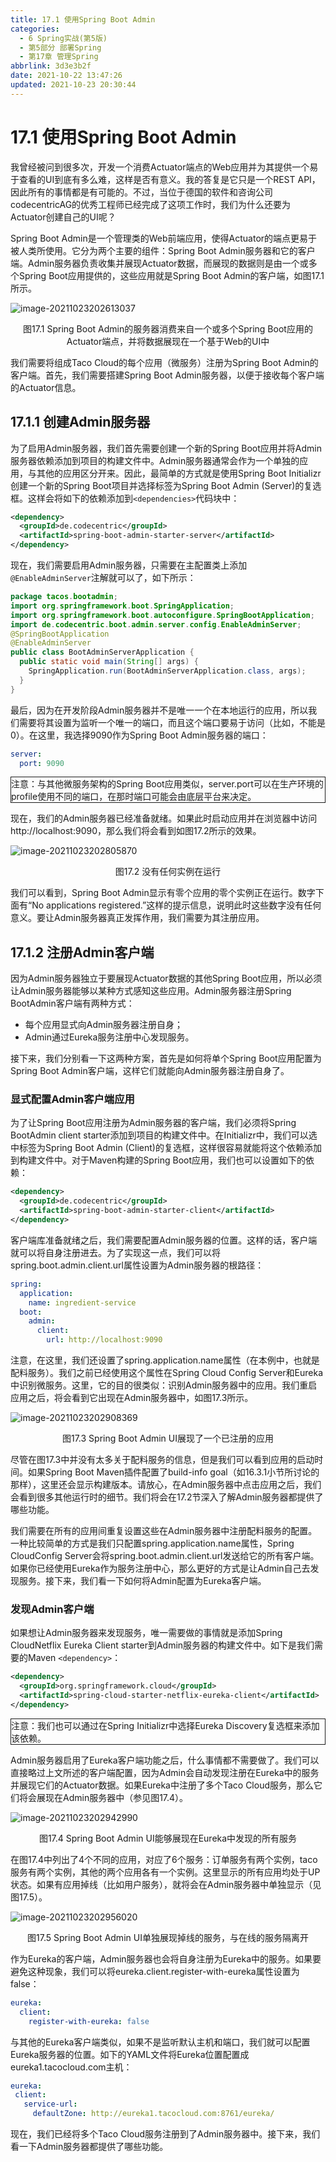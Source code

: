 ```yaml
---
title: 17.1 使用Spring Boot Admin
categories: 
  - 6 Spring实战(第5版)
  - 第5部分 部署Spring
  - 第17章 管理Spring
abbrlink: 3d3e3b2f
date: 2021-10-22 13:47:26
updated: 2021-10-23 20:30:44
---
```

# 17.1 使用Spring Boot Admin
我曾经被问到很多次，开发一个消费Actuator端点的Web应用并为其提供一个易于查看的UI到底有多么难，这样是否有意义。我的答复是它只是一个REST API，因此所有的事情都是有可能的。不过，当位于德国的软件和咨询公司codecentricAG的优秀工程师已经完成了这项工作时，我们为什么还要为Actuator创建自己的UI呢？

Spring Boot Admin是一个管理类的Web前端应用，使得Actuator的端点更易于被人类所使用。它分为两个主要的组件：Spring Boot Admin服务器和它的客户端。Admin服务器负责收集并展现Actuator数据，而展现的数据则是由一个或多个Spring Boot应用提供的，这些应用就是Spring Boot Admin的客户端，如图17.1所示。

![image-20211023202613037](https://raw.githubusercontent.com/lanlan2017/images/master/Blog/Sum/20211023202613.png)

<center>图17.1 Spring Boot Admin的服务器消费来自一个或多个Spring Boot应用的Actuator端点，并将数据展现在一个基于Web的UI中</center>

我们需要将组成Taco Cloud的每个应用（微服务）注册为Spring Boot Admin的客户端。首先，我们需要搭建Spring Boot Admin服务器，以便于接收每个客户端的Actuator信息。

## 17.1.1 创建Admin服务器
为了启用Admin服务器，我们首先需要创建一个新的Spring Boot应用并将Admin服务器依赖添加到项目的构建文件中。Admin服务器通常会作为一个单独的应用，与其他的应用区分开来。因此，最简单的方式就是使用Spring Boot Initializr创建一个新的Spring Boot项目并选择标签为Spring Boot Admin (Server)的复选框。这样会将如下的依赖添加到`<dependencies>`代码块中：

```xml
<dependency>
  <groupId>de.codecentric</groupId>
  <artifactId>spring-boot-admin-starter-server</artifactId>
</dependency>
```

现在，我们需要启用Admin服务器，只需要在主配置类上添加`@EnableAdminServer`注解就可以了，如下所示：

```java
package tacos.bootadmin;
import org.springframework.boot.SpringApplication;
import org.springframework.boot.autoconfigure.SpringBootApplication;
import de.codecentric.boot.admin.server.config.EnableAdminServer;
@SpringBootApplication
@EnableAdminServer
public class BootAdminServerApplication {
  public static void main(String[] args) {
    SpringApplication.run(BootAdminServerApplication.class, args);
  }
}
```

最后，因为在开发阶段Admin服务器并不是唯一一个在本地运行的应用，所以我们需要将其设置为监听一个唯一的端口，而且这个端口要易于访问（比如，不能是0）。在这里，我选择9090作为Spring Boot Admin服务器的端口：

```yml
server:
  port: 9090
```

<div style="border:1px solid;">注意：与其他微服务架构的Spring Boot应用类似，server.port可以在生产环境的profile使用不同的端口，在那时端口可能会由底层平台来决定。</div>

现在，我们的Admin服务器已经准备就绪。如果此时启动应用并在浏览器中访问http://localhost:9090，那么我们将会看到如图17.2所示的效果。

![image-20211023202805870](https://raw.githubusercontent.com/lanlan2017/images/master/Blog/Sum/20211023202805.png)

<center>图17.2 没有任何实例在运行</center>

我们可以看到，Spring Boot Admin显示有零个应用的零个实例正在运行。数字下面有“No applications registered.”这样的提示信息，说明此时这些数字没有任何意义。要让Admin服务器真正发挥作用，我们需要为其注册应用。

## 17.1.2 注册Admin客户端
因为Admin服务器独立于要展现Actuator数据的其他Spring Boot应用，所以必须让Admin服务器能够以某种方式感知这些应用。Admin服务器注册Spring BootAdmin客户端有两种方式：
- 每个应用显式向Admin服务器注册自身；
- Admin通过Eureka服务注册中心发现服务。

接下来，我们分别看一下这两种方案，首先是如何将单个Spring Boot应用配置为Spring Boot Admin客户端，这样它们就能向Admin服务器注册自身了。

### 显式配置Admin客户端应用
为了让Spring Boot应用注册为Admin服务器的客户端，我们必须将Spring BootAdmin client starter添加到项目的构建文件中。在Initializr中，我们可以选中标签为Spring Boot Admin (Client)的复选框，这样很容易就能将这个依赖添加到构建文件中。对于Maven构建的Spring Boot应用，我们也可以设置如下的依赖：

```xml
<dependency>
  <groupId>de.codecentric</groupId>
  <artifactId>spring-boot-admin-starter-client</artifactId>
</dependency>
```

客户端库准备就绪之后，我们需要配置Admin服务器的位置。这样的话，客户端就可以将自身注册进去。为了实现这一点，我们可以将spring.boot.admin.client.url属性设置为Admin服务器的根路径：

```yml
spring:
  application:
    name: ingredient-service
  boot:
    admin:
      client:
        url: http://localhost:9090
```

注意，在这里，我们还设置了spring.application.name属性（在本例中，也就是配料服务）。我们之前已经使用这个属性在Spring Cloud Config Server和Eureka中识别微服务。这里，它的目的很类似：识别Admin服务器中的应用。我们重启应用之后，将会看到它出现在Admin服务器中，如图17.3所示。

![image-20211023202908369](https://raw.githubusercontent.com/lanlan2017/images/master/Blog/Sum/20211023202908.png)

<center>图17.3 Spring Boot Admin UI展现了一个已注册的应用</center>

尽管在图17.3中并没有太多关于配料服务的信息，但是我们可以看到应用的启动时间。如果Spring Boot Maven插件配置了build-info goal（如16.3.1小节所讨论的那样），这里还会显示构建版本。请放心，在Admin服务器中点击应用之后，我们会看到很多其他运行时的细节。我们将会在17.2节深入了解Admin服务器都提供了哪些功能。

我们需要在所有的应用间重复设置这些在Admin服务器中注册配料服务的配置。一种比较简单的方式是我们只配置spring.application.name属性，Spring CloudConfig Server会将spring.boot.admin.client.url发送给它的所有客户端。如果你已经使用Eureka作为服务注册中心，那么更好的方式是让Admin自己去发现服务。接下来，我们看一下如何将Admin配置为Eureka客户端。

### 发现Admin客户端
如果想让Admin服务器来发现服务，唯一需要做的事情就是添加Spring CloudNetflix Eureka Client starter到Admin服务器的构建文件中。如下是我们需要的Maven `<dependency>`：

```xml
<dependency>
  <groupId>org.springframework.cloud</groupId>
  <artifactId>spring-cloud-starter-netflix-eureka-client</artifactId>
</dependency>
```

<div style="border:1px solid;">注意：我们也可以通过在Spring Initializr中选择Eureka Discovery复选框来添加该依赖。</div>

Admin服务器启用了Eureka客户端功能之后，什么事情都不需要做了。我们可以直接略过上文所述的客户端配置，因为Admin会自动发现注册在Eureka中的服务并展现它们的Actuator数据。如果Eureka中注册了多个Taco Cloud服务，那么它们将会展现在Admin服务器中（参见图17.4）。

![image-20211023202942990](https://raw.githubusercontent.com/lanlan2017/images/master/Blog/Sum/20211023202943.png)

<center>图17.4 Spring Boot Admin UI能够展现在Eureka中发现的所有服务</center>

在图17.4中列出了4个不同的应用，对应了6个服务：订单服务有两个实例，taco服务有两个实例，其他的两个应用各有一个实例。这里显示的所有应用均处于UP状态。如果有应用掉线（比如用户服务），就将会在Admin服务器中单独显示（见图17.5）。

![image-20211023202956020](https://raw.githubusercontent.com/lanlan2017/images/master/Blog/Sum/20211023202956.png)

<center>图17.5 Spring Boot Admin UI单独展现掉线的服务，与在线的服务隔离开</center>

作为Eureka的客户端，Admin服务器也会将自身注册为Eureka中的服务。如果要避免这种现象，我们可以将eureka.client.register-with-eureka属性设置为false：

```yml
eureka:
  client:
    register-with-eureka: false
```

与其他的Eureka客户端类似，如果不是监听默认主机和端口，我们就可以配置Eureka服务器的位置。如下的YAML文件将Eureka位置配置成eureka1.tacocloud.com主机：

```yml
eureka:
 client:
   service-url:
     defaultZone: http://eureka1.tacocloud.com:8761/eureka/
```

现在，我们已经将多个Taco Cloud服务注册到了Admin服务器中。接下来，我们看一下Admin服务器都提供了哪些功能。

